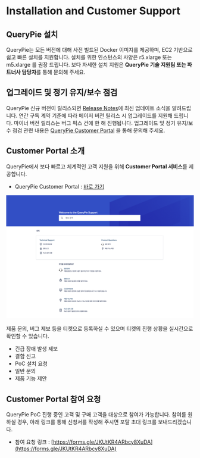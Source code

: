 # Installation and Customer Support

## QueryPie 설치

QueryPie는 모든 버전에 대해 사전 빌드된 Docker 이미지를 제공하며, EC2 기반으로 쉽고 빠른 설치를 지원합니다. 설치를 위한 인스턴스의 사양은 r5.xlarge 또는 m5.xlarge 를 권장 드립니다. 보다 자세한 설치 지원은 **QueryPie 기술 지원팀 또는 파트너사 담당자**를 통해 문의해 주세요.

## 업그레이드 및 정기 유지/보수 점검

QueryPie 신규 버전이 릴리스되면 [Release Notes](../release-notes/)에 최신 업데이트 소식을 알려드립니다. 연간 구독 계약 기준에 따라 메이저 버전 릴리스 시 업그레이드를 지원해 드립니다. 마이너 버전 릴리스는 버그 픽스 건에 한 해 진행됩니다. 업그레이드 및 정기 유지/보수 점검 관련 내용은 [QueryPie Customer Portal](https://chequer.atlassian.net/servicedesk/customer/portals) 을 통해 문의해 주세요.

## Customer Portal 소개

QueryPie에서 보다 빠르고 체계적인 고객 지원을 위해 **Customer Portal 서비스**를 제공합니다.

- QueryPie Customer Portal : [바로 가기](https://chequer.atlassian.net/servicedesk/customer/)

![Customer Portal](../images/customer-portal.png)

제품 문의, 버그 제보 등을 티켓으로 등록하실 수 있으며 티켓의 진행 상황을 실시간으로 확인할 수 있습니다.

- 긴급 장애 발생 제보
- 결함 신고
- PoC 설치 요청
- 일반 문의
- 제품 기능 제안

## Customer Portal 참여 요청

QueryPie PoC 진행 중인 고객 및 구매 고객을 대상으로 참여가 가능합니다. 참여를 원하실 경우, 아래 링크를 통해 신청서를 작성해 주시면 포탈 초대 링크를 보내드리겠습니다.

- 참여 요청 링크 : [https://forms.gle/JKUtKR4ARbcy8XuDA](https://forms.gle/JKUtKR4ARbcy8XuDA)